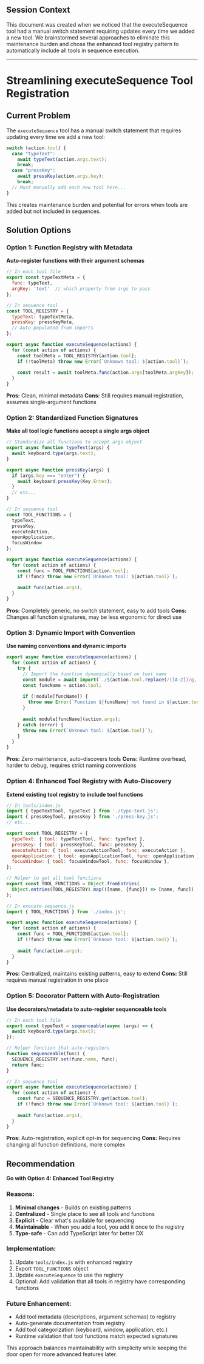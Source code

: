 ## Session Context

This document was created when we noticed that the executeSequence tool had a manual switch statement requiring updates every time we added a new tool. We brainstormed several approaches to eliminate this maintenance burden and chose the enhanced tool registry pattern to automatically include all tools in sequence execution.

---

# Streamlining executeSequence Tool Registration

## Current Problem

The `executeSequence` tool has a manual switch statement that requires updating every time we add a new tool:

```javascript
switch (action.tool) {
  case "typeText":
    await typeText(action.args.text);
    break;
  case "pressKey":
    await pressKey(action.args.key);
    break;
  // Must manually add each new tool here...
}
```

This creates maintenance burden and potential for errors when tools are added but not included in sequences.

## Solution Options

### Option 1: Function Registry with Metadata
**Auto-register functions with their argument schemas**

```javascript
// In each tool file
export const typeTextMeta = {
  func: typeText,
  argKey: 'text'  // which property from args to pass
};

// In sequence tool
const TOOL_REGISTRY = {
  typeText: typeTextMeta,
  pressKey: pressKeyMeta,
  // Auto-populated from imports
};

export async function executeSequence(actions) {
  for (const action of actions) {
    const toolMeta = TOOL_REGISTRY[action.tool];
    if (!toolMeta) throw new Error(`Unknown tool: ${action.tool}`);
    
    const result = await toolMeta.func(action.args[toolMeta.argKey]);
  }
}
```

**Pros:** Clean, minimal metadata
**Cons:** Still requires manual registration, assumes single-argument functions

### Option 2: Standardized Function Signatures
**Make all tool logic functions accept a single args object**

```javascript
// Standardize all functions to accept args object
export async function typeText(args) {
  await keyboard.type(args.text);
}

export async function pressKey(args) {
  if (args.key === "enter") {
    await keyboard.pressKey(Key.Enter);
  }
  // etc...
}

// In sequence tool
const TOOL_FUNCTIONS = {
  typeText,
  pressKey,
  executeAction,
  openApplication,
  focusWindow
};

export async function executeSequence(actions) {
  for (const action of actions) {
    const func = TOOL_FUNCTIONS[action.tool];
    if (!func) throw new Error(`Unknown tool: ${action.tool}`);
    
    await func(action.args);
  }
}
```

**Pros:** Completely generic, no switch statement, easy to add tools
**Cons:** Changes all function signatures, may be less ergonomic for direct use

### Option 3: Dynamic Import with Convention
**Use naming conventions and dynamic imports**

```javascript
export async function executeSequence(actions) {
  for (const action of actions) {
    try {
      // Import the function dynamically based on tool name
      const module = await import(`./${action.tool.replace(/([A-Z])/g, '-$1').toLowerCase()}.js`);
      const funcName = action.tool;
      
      if (!module[funcName]) {
        throw new Error(`Function ${funcName} not found in ${action.tool} module`);
      }
      
      await module[funcName](action.args);
    } catch (error) {
      throw new Error(`Unknown tool: ${action.tool}`);
    }
  }
}
```

**Pros:** Zero maintenance, auto-discovers tools
**Cons:** Runtime overhead, harder to debug, requires strict naming conventions

### Option 4: Enhanced Tool Registry with Auto-Discovery
**Extend existing tool registry to include tool functions**

```javascript
// In tools/index.js
import { typeTextTool, typeText } from './type-text.js';
import { pressKeyTool, pressKey } from './press-key.js';
// etc...

export const TOOL_REGISTRY = {
  typeText: { tool: typeTextTool, func: typeText },
  pressKey: { tool: pressKeyTool, func: pressKey },
  executeAction: { tool: executeActionTool, func: executeAction },
  openApplication: { tool: openApplicationTool, func: openApplication },
  focusWindow: { tool: focusWindowTool, func: focusWindow },
};

// Helper to get all tool functions
export const TOOL_FUNCTIONS = Object.fromEntries(
  Object.entries(TOOL_REGISTRY).map(([name, {func}]) => [name, func])
);

// In execute-sequence.js
import { TOOL_FUNCTIONS } from './index.js';

export async function executeSequence(actions) {
  for (const action of actions) {
    const func = TOOL_FUNCTIONS[action.tool];
    if (!func) throw new Error(`Unknown tool: ${action.tool}`);
    
    await func(action.args);
  }
}
```

**Pros:** Centralized, maintains existing patterns, easy to extend
**Cons:** Still requires manual registration in one place

### Option 5: Decorator Pattern with Auto-Registration
**Use decorators/metadata to auto-register sequenceable tools**

```javascript
// In each tool file
export const typeText = sequenceable(async (args) => {
  await keyboard.type(args.text);
});

// Helper function that auto-registers
function sequenceable(func) {
  SEQUENCE_REGISTRY.set(func.name, func);
  return func;
}

// In sequence tool
export async function executeSequence(actions) {
  for (const action of actions) {
    const func = SEQUENCE_REGISTRY.get(action.tool);
    if (!func) throw new Error(`Unknown tool: ${action.tool}`);
    
    await func(action.args);
  }
}
```

**Pros:** Auto-registration, explicit opt-in for sequencing
**Cons:** Requires changing all function definitions, more complex

## Recommendation

**Go with Option 4: Enhanced Tool Registry**

### Reasons:
1. **Minimal changes** - Builds on existing patterns
2. **Centralized** - Single place to see all tools and functions
3. **Explicit** - Clear what's available for sequencing
4. **Maintainable** - When you add a tool, you add it once to the registry
5. **Type-safe** - Can add TypeScript later for better DX

### Implementation:
1. Update `tools/index.js` with enhanced registry
2. Export `TOOL_FUNCTIONS` object
3. Update `executeSequence` to use the registry
4. Optional: Add validation that all tools in registry have corresponding functions

### Future Enhancement:
- Add tool metadata (descriptions, argument schemas) to registry
- Auto-generate documentation from registry
- Add tool categorization (keyboard, window, application, etc.)
- Runtime validation that tool functions match expected signatures

This approach balances maintainability with simplicity while keeping the door open for more advanced features later.